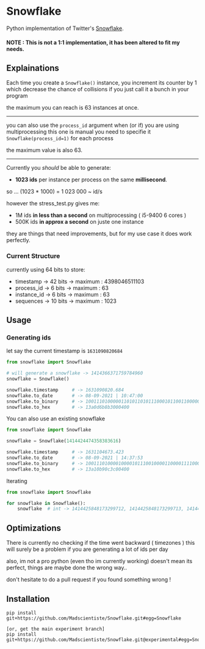 # Snowflake

Python implementation of Twitter's [Snowflake](https://github.com/twitter-archive/snowflake/tree/scala_28).

#### NOTE : This is not a 1:1 implementation, it has been altered to fit my needs.

## Explainations

Each time you create a `Snowflake()` instance, you increment its counter by 1
which decrease the chance of collisions if you just call it a bunch in your program

the maximum you can reach is 63 instances at once.

---

you can also use the `process_id` argument when (or if) you are using multiprocessing
this one is manual you need to specifie it `Snowflake(process_id=1)` for each process

the maximum value is also 63.

---

Currently you _should_ be able to generate:

-   **1023 ids** per instance per process on the same **millisecond**.

so ... (1023 \* 1000) = 1 023 000 ~ id/s

however the stress_test.py gives me:

-   1M ids **in less than a second** on multiprocessing ( i5-9400 6 cores )
-   500K ids **in approx a second** on juste one instance

they are things that need improvements, but for my use case it does work perfectly.

### Current Structure

currently using 64 bits to store:

-   timestamp -> 42 bits -> maximum : 4398046511103
-   process_id -> 6 bits -> maximum : 63
-   instance_id -> 6 bits -> maximum : 63
-   sequences -> 10 bits -> maximum : 1023

## Usage

### Generating ids

let say the current timestamp is `1631090820684`

```python
from snowflake import Snowflake

# will generate a snowflake -> 1414366371759784960
snowflake = Snowflake()

snowflake.timestamp     # -> 1631090820.684
snowflake.to_date       # -> 08-09-2021 | 10:47:00
snowflake.to_binary     # -> 1001110100000110101101011100010110011000000000000010000000000
snowflake.to_hex        # -> 13a0d6b8b3000400
```

You can also use an existing snowflake

```python
from snowflake import Snowflake

snowflake = Snowflake(1414424474358383616)

snowflake.timestamp     # -> 1631104673.423
snowflake.to_date       # -> 08-09-2021 | 14:37:53
snowflake.to_binary     # -> 1001110100001000010111001000011000011110000000000010000000000
snowflake.to_hex        # -> 13a10b90c3c00400
```

Iterating

```python
from snowflake import Snowflake

for snowflake in Snowflake():
    snowflake  # int -> 1414425848173299712, 1414425848173299713, 1414425848173299714, ...

```

## Optimizations

There is currently no checking if the time went backward ( timezones )
this will surely be a problem if you are generating a lot of ids per day

also, im not a pro python (even tho im currently working)
doesn't mean its perfect, things are maybe done the wrong way..

don't hesitate to do a pull request if you found something wrong !

## Installation

```
pip install git+https://github.com/Madscientiste/Snowflake.git#egg=Snowflake

[or, get the main experiment branch]
pip install git+https://github.com/Madscientiste/Snowflake.git@experimental#egg=Snowflake
```
